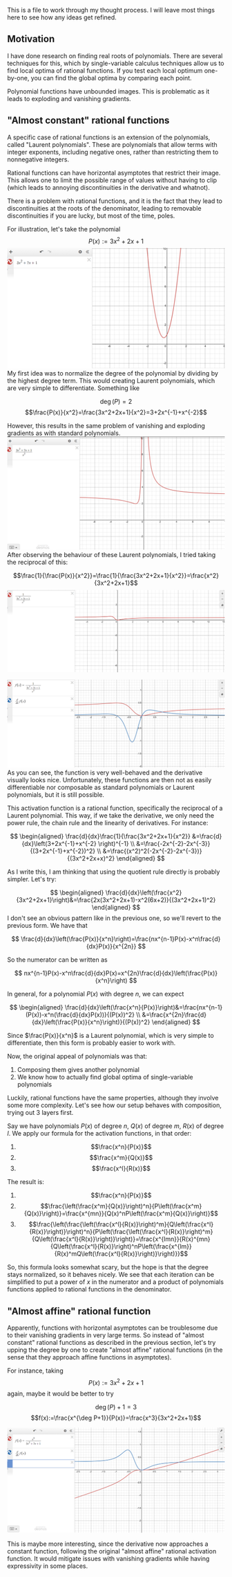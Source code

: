 This is a file to work through my thought process. I will leave most things here to see how any ideas get refined.

## Motivation
I have done research on finding real roots of polynomials. There are several techniques for this, which by single-variable calculus techniques allow us to find local optima of rational functions. If you test each local optimum one-by-one, you can find the global optima by comparing each point.

Polynomial functions have unbounded images. This is problematic as it leads to exploding and vanishing gradients.

## "Almost constant" rational functions
A specific case of rational functions is an extension of the polynomials, called "Laurent polynomials". These are polynomials that allow terms with integer exponents, including negative ones, rather than restricting them to nonnegative integers.

Rational functions can have horizontal asymptotes that restrict their image. This allows one to limit the possible range of values without having to clip (which leads to annoying discontinuities in the derivative and whatnot).

There is a problem with rational functions, and it is the fact that they lead to discontinuities at the roots of the denominator, leading to removable discontinuities if you are lucky, but most of the time, poles.

For illustration, let's take the polynomial
$$P(x):=3x^2+2x+1$$
![graph of 3x^2+2x+1](readme-graphs/image.png)
My first idea was to normalize the degree of the polynomial by dividing by the highest degree term. This would creating Laurent polynomials, which are very simple to differentiate. Something like

$$\deg(P)=2$$
$$\frac{P(x)}{x^2}=\frac{3x^2+2x+1}{x^2}=3+2x^{-1}+x^{-2}$$

However, this results in the same problem of vanishing and exploding gradients as with standard polynomials. 
![graph of (3x^2+2x+1)/(x^2)](readme-graphs/image-1.png)
After observing the behaviour of these Laurent polynomials, I tried taking the reciprocal of this:

$$\frac{1}{\frac{P(x)}{x^2}}=\frac{1}{\frac{3x^2+2x+1}{x^2}}=\frac{x^2}{3x^2+2x+1}$$
![graph of (x^2)/(3x^2+2x+1)](readme-graphs/image-2.png)

![graph of (x^2)/(3x^2+2x+1) and its derivative](readme-graphs/image-3.png)
As you can see, the function is very well-behaved and the derivative visually looks nice. Unfortunately, these functions are then not as easily differentiable nor composable as standard polynomials or Laurent polynomials, but it is still possible.

This activation function is a rational function, specifically the reciprocal of a Laurent polynomial. This way, if we take the derivative, we only need the power rule, the chain rule and the linearity of derivatives. For instance:

$$
\begin{aligned}
\frac{d}{dx}\frac{1}{\frac{3x^2+2x+1}{x^2}}
&=\frac{d}{dx}\left(3+2x^{-1}+x^{-2} \right)^{-1} \\
&=\frac{-2x^{-2}-2x^{-3}}{(3+2x^{-1}+x^{-2})^2} \\
&=\frac{(x^2)^2(-2x^{-2}-2x^{-3})}{(3x^2+2x+x)^2}
\end{aligned}
$$

As I write this, I am thinking that using the quotient rule directly is probably simpler. Let's try:

$$
\begin{aligned}
\frac{d}{dx}\left(\frac{x^2}{3x^2+2x+1}\right)&=\frac{2x(3x^2+2x+1)-x^2(6x+2)}{(3x^2+2x+1)^2}
\end{aligned}
$$
I don't see an obvious pattern like in the previous one, so we'll revert to the previous form. We have that

$$
\frac{d}{dx}\left(\frac{P(x)}{x^n}\right)=\frac{nx^{n-1}P(x)-x^n\frac{d}{dx}P(x)}{x^{2n}}
$$

So the numerator can be written as

$$
nx^{n-1}P(x)-x^n\frac{d}{dx}P(x)=x^{2n}\frac{d}{dx}\left(\frac{P(x)}{x^n}\right)
$$

In general, for a polynomial $P(x)$ with degree $n$, we can expect

$$
\begin{aligned}
\frac{d}{dx}\left(\frac{x^n}{P(x)}\right)&=\frac{nx^{n-1}(P(x))-x^n(\frac{d}{dx}P(x))}{(P(x))^2} \\
&=\frac{x^{2n}\frac{d}{dx}\left(\frac{P(x)}{x^n}\right)}{(P(x))^2}
\end{aligned}
$$

Since $\frac{P(x)}{x^n}$ is a Laurent polynomial, which is very simple to differentiate, then this form is probably easier to work with.

Now, the original appeal of polynomials was that:
1. Composing them gives another polynomial
2. We know how to actually find global optima of single-variable polynomials

Luckily, rational functions have the same properties, although they involve some more complexity. Let's see how our setup behaves with composition, trying out 3 layers first.

Say we have polynomials $P(x)$ of degree $n$, $Q(x)$ of degree $m$, $R(x)$ of degree $l$. We apply our formula for the activation functions, in that order:

1. $$\frac{x^n}{P(x)}$$
2. $$\frac{x^m}{Q(x)}$$
3. $$\frac{x^l}{R(x)}$$

The result is:

1. $$\frac{x^n}{P(x)}$$
2. $$\frac{\left(\frac{x^m}{Q(x)}\right)^n}{P\left(\frac{x^m}{Q(x)}\right)}=\frac{x^{mn}}{Q(x)^nP\left(\frac{x^m}{Q(x)}\right)}$$
3. $$\frac{\left(\frac{\left(\frac{x^l}{R(x)}\right)^m}{Q\left(\frac{x^l}{R(x)}\right)}\right)^n}{P\left(\frac{\left(\frac{x^l}{R(x)}\right)^m}{Q\left(\frac{x^l}{R(x)}\right)}\right)}=\frac{x^{lmn}}{R(x)^{mn}{Q\left(\frac{x^l}{R(x)}\right)^nP\left(\frac{x^{lm}}{R(x)^mQ\left(\frac{x^l}{R(x)}\right)}\right)}}$$

So, this formula looks somewhat scary, but the hope is that the degree stays normalized, so it behaves nicely. We see that each iteration can be simplified to put a power of $x$ in the numerator and a product of polynomials functions applied to rational functions in the denominator.

## "Almost affine" rational function
Apparently, functions with horizontal asymptotes can be troublesome due to their vanishing gradients in very large terms. So instead of "almost constant" rational functions as described in the previous section, let's try upping the degree by one to create "almost affine" rational functions (in the sense that they approach affine functions in asymptotes).

For instance, taking $$P(x):=3x^2+2x+1$$ again, maybe it would be better to try

$$\deg(P)+1=3$$
$$f(x):=\frac{x^{\deg P+1}}{P(x)}=\frac{x^3}{3x^2+2x+1}$$

![graph of x^3/(3x^2+2x+1)](readme-graphs/image-4.png)

This is maybe more interesting, since the derivative now approaches a constant function, following the original "almost affine" rational activation function. It would mitigate issues with vanishing gradients while having expressivity in some places.
